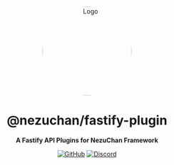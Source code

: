 <div align="center">

<img src="https://i.kagchi.my.id/nezuko.png" alt="Logo" width="200px" height="200px" style="border-radius:50%"/>

# @nezuchan/fastify-plugin

**A Fastify API Plugins for NezuChan Framework**

[![GitHub](https://img.shields.io/github/license/nezuchan/plugins)](https://github.com/nezuchan/plugins/blob/main/LICENSE)
[![Discord](https://discordapp.com/api/guilds/785715968608567297/embed.png)](https://nezu.my.id)

</div>
